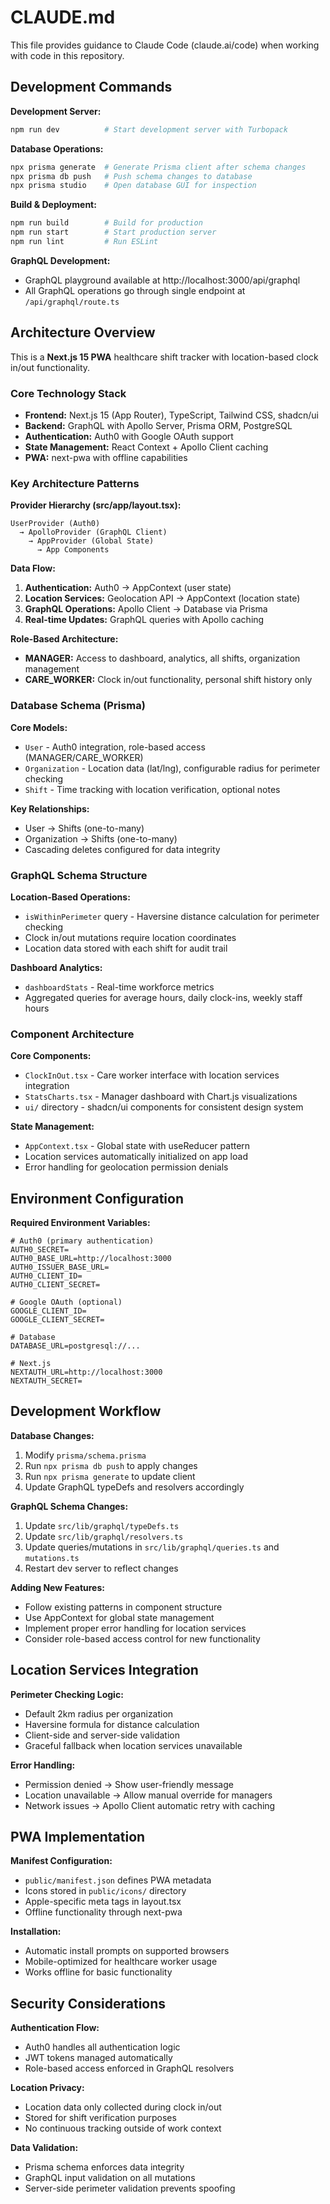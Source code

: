 # CLAUDE.md

This file provides guidance to Claude Code (claude.ai/code) when working with code in this repository.

## Development Commands

**Development Server:**
```bash
npm run dev          # Start development server with Turbopack
```

**Database Operations:**
```bash
npx prisma generate  # Generate Prisma client after schema changes
npx prisma db push   # Push schema changes to database
npx prisma studio    # Open database GUI for inspection
```

**Build & Deployment:**
```bash
npm run build        # Build for production
npm run start        # Start production server
npm run lint         # Run ESLint
```

**GraphQL Development:**
- GraphQL playground available at http://localhost:3000/api/graphql
- All GraphQL operations go through single endpoint at `/api/graphql/route.ts`

## Architecture Overview

This is a **Next.js 15 PWA** healthcare shift tracker with location-based clock in/out functionality.

### Core Technology Stack
- **Frontend:** Next.js 15 (App Router), TypeScript, Tailwind CSS, shadcn/ui
- **Backend:** GraphQL with Apollo Server, Prisma ORM, PostgreSQL
- **Authentication:** Auth0 with Google OAuth support
- **State Management:** React Context + Apollo Client caching
- **PWA:** next-pwa with offline capabilities

### Key Architecture Patterns

**Provider Hierarchy (src/app/layout.tsx):**
```
UserProvider (Auth0) 
  → ApolloProvider (GraphQL Client)
    → AppProvider (Global State)
      → App Components
```

**Data Flow:**
1. **Authentication:** Auth0 → AppContext (user state)
2. **Location Services:** Geolocation API → AppContext (location state)  
3. **GraphQL Operations:** Apollo Client → Database via Prisma
4. **Real-time Updates:** GraphQL queries with Apollo caching

**Role-Based Architecture:**
- **MANAGER:** Access to dashboard, analytics, all shifts, organization management
- **CARE_WORKER:** Clock in/out functionality, personal shift history only

### Database Schema (Prisma)

**Core Models:**
- `User` - Auth0 integration, role-based access (MANAGER/CARE_WORKER)
- `Organization` - Location data (lat/lng), configurable radius for perimeter checking
- `Shift` - Time tracking with location verification, optional notes

**Key Relationships:**
- User → Shifts (one-to-many)
- Organization → Shifts (one-to-many)
- Cascading deletes configured for data integrity

### GraphQL Schema Structure

**Location-Based Operations:**
- `isWithinPerimeter` query - Haversine distance calculation for perimeter checking
- Clock in/out mutations require location coordinates
- Location data stored with each shift for audit trail

**Dashboard Analytics:**
- `dashboardStats` - Real-time workforce metrics
- Aggregated queries for average hours, daily clock-ins, weekly staff hours

### Component Architecture

**Core Components:**
- `ClockInOut.tsx` - Care worker interface with location services integration
- `StatsCharts.tsx` - Manager dashboard with Chart.js visualizations
- `ui/` directory - shadcn/ui components for consistent design system

**State Management:**
- `AppContext.tsx` - Global state with useReducer pattern
- Location services automatically initialized on app load
- Error handling for geolocation permission denials

## Environment Configuration

**Required Environment Variables:**
```env
# Auth0 (primary authentication)
AUTH0_SECRET=
AUTH0_BASE_URL=http://localhost:3000
AUTH0_ISSUER_BASE_URL=
AUTH0_CLIENT_ID=
AUTH0_CLIENT_SECRET=

# Google OAuth (optional)
GOOGLE_CLIENT_ID=
GOOGLE_CLIENT_SECRET=

# Database
DATABASE_URL=postgresql://...

# Next.js
NEXTAUTH_URL=http://localhost:3000
NEXTAUTH_SECRET=
```

## Development Workflow

**Database Changes:**
1. Modify `prisma/schema.prisma`
2. Run `npx prisma db push` to apply changes
3. Run `npx prisma generate` to update client
4. Update GraphQL typeDefs and resolvers accordingly

**GraphQL Schema Changes:**
1. Update `src/lib/graphql/typeDefs.ts`
2. Update `src/lib/graphql/resolvers.ts` 
3. Update queries/mutations in `src/lib/graphql/queries.ts` and `mutations.ts`
4. Restart dev server to reflect changes

**Adding New Features:**
- Follow existing patterns in component structure
- Use AppContext for global state management
- Implement proper error handling for location services
- Consider role-based access control for new functionality

## Location Services Integration

**Perimeter Checking Logic:**
- Default 2km radius per organization
- Haversine formula for distance calculation
- Client-side and server-side validation
- Graceful fallback when location services unavailable

**Error Handling:**
- Permission denied → Show user-friendly message
- Location unavailable → Allow manual override for managers
- Network issues → Apollo Client automatic retry with caching

## PWA Implementation

**Manifest Configuration:**
- `public/manifest.json` defines PWA metadata
- Icons stored in `public/icons/` directory
- Apple-specific meta tags in layout.tsx
- Offline functionality through next-pwa

**Installation:**
- Automatic install prompts on supported browsers
- Mobile-optimized for healthcare worker usage
- Works offline for basic functionality

## Security Considerations

**Authentication Flow:**
- Auth0 handles all authentication logic
- JWT tokens managed automatically
- Role-based access enforced in GraphQL resolvers

**Location Privacy:**
- Location data only collected during clock in/out
- Stored for shift verification purposes
- No continuous tracking outside of work context

**Data Validation:**
- Prisma schema enforces data integrity
- GraphQL input validation on all mutations
- Server-side perimeter validation prevents spoofing
